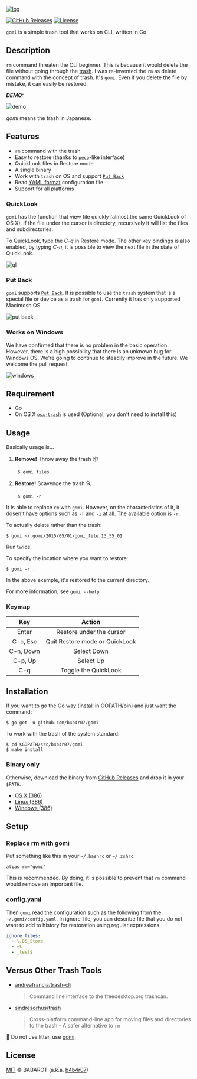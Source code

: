 [![log](./img/gomi.png)](https://github.com/b4b4r07/gomi "./gomi -r")

[![GitHub Releases](https://img.shields.io/badge/platform-OSX%20|%20Linux%20|%20Windows-ff69b4.svg)](https://github.com/b4b4r07/gomi/releases "Works on OS X, Linux and Windows")
[![License](http://img.shields.io/badge/license-MIT-blue.svg?style=flat)](https://raw.githubusercontent.com/b4b4r07/dotfiles/master/doc/LICENSE-MIT.txt "License")

`gomi` is a simple trash tool that works on CLI, written in Go

## Description

`rm` command threaten the CLI beginner. This is because it would delete the file without going through the [trash](http://en.wikipedia.org/wiki/Trash_(computing)). I was re-invented the `rm` as delete command with the concept of trash. It's `gomi`. Even if you delete the file by mistake, it can easily be restored.

***DEMO:***

![demo](./img/gomi.gif)

*gomi* means the trash in Japanese.

## Features

- `rm` command with the trash
- Easy to restore (thanks to [`peco`](https://github.com/peco/peco)-like interface)
- QuickLook files in Restore mode
- A single binary
- Work with `trash` on OS and support [`Put Back`](http://www.mac-fusion.com/trash-tip-how-to-put-files-back-to-their-original-location/)
- Read [YAML format](http://www.yaml.org) configuration file
- Support for all platforms 

### QuickLook

`gomi` has the function that view file quickly (almost the same QuickLook of OS X). If the file under the cursor is directory, recursively it will list the files and subdirectories.

To QuickLook, type the *C-q* in Restore mode. The other key bindings is also enabled, by typing *C-n*, it is possible to view the next file in the state of QuickLook.

![ql](./img/quicklook.png)

### Put Back

`gomi` supports [`Put Back`](http://www.mac-fusion.com/trash-tip-how-to-put-files-back-to-their-original-location/). It is possible to use the `trash` system that is a special file or device as a trash for `gomi`. Currently it has only supported Macintosh OS.

![put back](./img/gomi_system.gif)

### Works on Windows

We have confirmed that there is no problem in the basic operation. However, there is a high possibility that there is an unknown bug for Windows OS. We're going to continue to steadily improve in the future. We welcome the pull request.

![windows](./img/gomi_windows.png)

## Requirement

- Go
- On OS X [`osx-trash`](https://github.com/sindresorhus/osx-trash) is used (Optional; you don't need to install this)

## Usage

Basically usage is...

1. **Remove!** Throw away the trash :package:

		$ gomi files

2. **Restore!** Scavenge the trash :mag:

		$ gomi -r

It is able to replace `rm` with `gomi`. However, on the characteristics of it, it dosen't have options such as `-f` and `-i` at all. The available option is `-r`.

To actually delete rather than the trash:

	$ gomi ~/.gomi/2015/05/01/gomi_file.13_55_01

Run twice.

To specify the location where you want to restore:

	$ gomi -r .

In the above example, it's restored to the current directory.

For more information, see `gomi --help`.

### Keymap

| Key | Action |
|:---:|:---:|
| Enter | Restore under the cursor |
| C-c, Esc | Quit Restore mode or QuickLook |
| C-n, Down | Select Down |
| C-p, Up | Select Up |
| C-q | Toggle the QuickLook |

## Installation

If you want to go the Go way (install in GOPATH/bin) and just want the command:

	$ go get -u github.com/b4b4r07/gomi

To work with the trash of the system standard:

	$ cd $GOPATH/src/b4b4r07/gomi
	$ make install

### Binary only

Otherwise, download the binary from [GitHub Releases](https://github.com/b4b4r07/gomi/releases) and drop it in your `$PATH`.

- [OS X (386)](https://github.com/b4b4r07/gomi/releases/download/v0.1.2/gomi_darwin_386)
- [Linux (386)](https://github.com/b4b4r07/gomi/releases/download/v0.1.2/gomi_linux_386)
- [Windows (386)](https://github.com/b4b4r07/gomi/releases/download/v0.1.2/gomi_windows_386.exe)

## Setup

### Replace rm with gomi

Put something like this in your `~/.bashrc` or `~/.zshrc`:

```
alias rm="gomi"
```

This is recommended. By doing, it is possible to prevent that `rm` command would remove an important file.

### config.yaml

Then `gomi` read the configuration such as the following from the `~/.gomi/config.yaml`. In ignore_file, you can describe file that you do not want to add to history for restoration using regular expressions.

```yaml
ignore_files:
  - \.DS_Store
  - ~$
  - _test$
```

## Versus Other Trash Tools

- [andreafrancia/trash-cli](https://github.com/andreafrancia/trash-cli)

	> Command line interface to the freedesktop.org trashcan.

- [sindresorhus/trash](https://github.com/sindresorhus/trash)

	> Cross-platform command-line app for moving files and directories to the trash - A safer alternative to `rm`

:do_not_litter: Do not use litter, use [gomi](https://github.com/b4b4r07/gomi).

## License

[MIT](https://raw.githubusercontent.com/b4b4r07/dotfiles/master/doc/LICENSE-MIT.txt) © BABAROT (a.k.a. [b4b4r07](http://tellme.tokyo))
